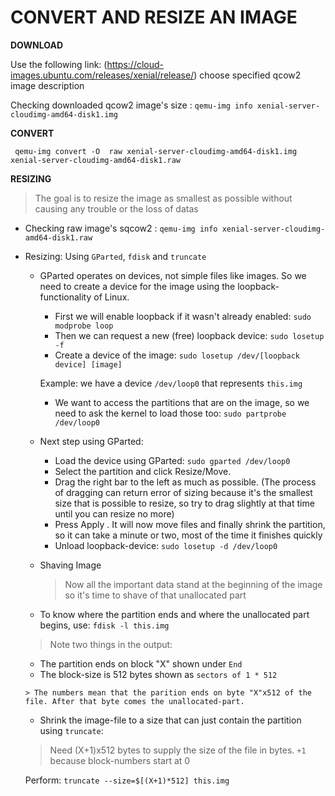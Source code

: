 # CONVERT AND RESIZE AN IMAGE 

**DOWNLOAD** 
  
  Use the following link: (https://cloud-images.ubuntu.com/releases/xenial/release/) choose specified qcow2 image description
  
  Checking downloaded qcow2 image's size : `qemu-img info xenial-server-cloudimg-amd64-disk1.img`

**CONVERT** 
  
  ` qemu-img convert -O  raw xenial-server-cloudimg-amd64-disk1.img xenial-server-cloudimg-amd64-disk1.raw`

**RESIZING**
  
  > The goal is to resize the image as smallest as possible without causing any trouble or the loss of datas
  
  - Checking raw image's sqcow2 : `qemu-img info xenial-server-cloudimg-amd64-disk1.raw`
  
  - Resizing: Using `GParted`, `fdisk` and `truncate`
  
    - GParted operates on devices, not simple files like images. So we need to create a device for the image using the loopback-functionality of Linux.
    
      - First we will enable loopback if it wasn't already enabled: `sudo modprobe loop`
      - Then we can request a new (free) loopback device: `sudo losetup -f`
      - Create a device of the image: `sudo losetup /dev/[loopback device] [image]`
       
       Example: we have a device `/dev/loop0` that represents `this.img`
      - We want to access the partitions that are on the image, so we need to ask the kernel to load those too: `sudo partprobe /dev/loop0`
    
    - Next step using GParted:
      
      - Load the device using GParted: `sudo gparted /dev/loop0` 
      - Select the partition and click Resize/Move.
      - Drag the right bar to the left as much as possible. (The process of dragging can return error of sizing because it's the smallest size that is possible to resize, so try to drag slightly at that time until you can resize no more)
      - Press Apply . It will now move files and finally shrink the partition, so it can take a minute or two, most of the time it finishes quickly
      - Unload loopback-device: `sudo losetup -d /dev/loop0`
     
    - Shaving Image
    
      > Now all the important data stand at the beginning of the image so it's time to shave of that unallocated part
      
     - To know where the partition ends and where the unallocated part begins, use: `fdisk -l this.img`
      
      > Note two things in the output:
       
       - The partition ends on block "X" shown under `End`
       - The block-size is 512 bytes shown as `sectors of 1 * 512`
       
        > The numbers mean that the parition ends on byte "X"x512 of the file. After that byte comes the unallocated-part.
       
     - Shrink the image-file to a size that can just contain the partition using `truncate`: 
      
      > Need (X+1)x512 bytes to supply the size of the file in bytes. `+1` because block-numbers start at 0
      
       Perform: `truncate --size=$[(X+1)*512] this.img`
    
        
